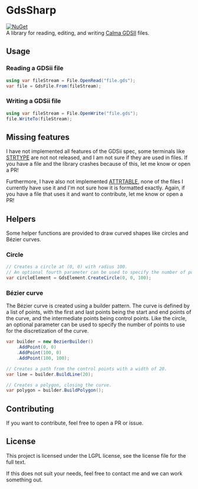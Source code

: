 # GdsSharp

[![NuGet](https://img.shields.io/nuget/v/GdsSharp.svg)](https://www.nuget.org/packages/GdsSharp/)\
A library for reading, editing, and writing [Calma GDSII](https://en.wikipedia.org/wiki/GDSII) files.

## Usage

### Reading a GDSii file

```csharp
using var fileStream = File.OpenRead("file.gds");
var file = GdsFile.From(fileStream);
```

### Writing a GDSii file

```csharp
using var fileStream = File.OpenWrite("file.gds");
file.WriteTo(fileStream);
```

## Missing features

I have not implemented all features of the GDSii spec, some terminals
like [STRTYPE](https://boolean.klaasholwerda.nl/interface/bnf/gdsformat.html#rec_strtype) are not not released, and I am
not sure if they are used in files.
If you have a file and the library crashes because of this, let me know or open a PR!

Furthermore, I have also not
implemented [ATTRTABLE](https://boolean.klaasholwerda.nl/interface/bnf/gdsformat.html#rec_attrtable), none of the files
I currently have use it and I'm not sure how it is formatted exactly.
Again, if you have a file that uses it and want to contribute, let me know or open a PR!

## Helpers
Some helper functions are provided to draw curved shapes like circles and Bézier curves.

### Circle
```csharp
// Creates a circle at (0, 0) with radius 100. 
// An optional fourth parameter can be used to specify the number of points to use for the discretization of the circle.
var circleElement = GdsElement.CreateCircle(0, 0, 100);
```

### Bézier curve

The Bézier curve is created using a builder pattern. The curve is defined by a list of points, with the first and last points being the start and end points of the curve, and the intermediate points being control points.
Like the circle, an optional parameter can be used to specify the number of points to use for the discretization of the curve.
```csharp
var builder = new BezierBuilder()
    .AddPoint(0, 0)
    .AddPoint(100, 0)
    .AddPoint(100, 100);

// Creates a path from the control points with a width of 20.
var line = builder.BuildLine(20);

// Creates a polygon, closing the curve. 
var polygon = builder.BuildPolygon();
```


## Contributing

If you want to contribute, feel free to open a PR or issue.

## License

This project is licensed under the LGPL license, see the license file for the full text.

If this does not suit your needs, feel free to contact me and we can work something out.